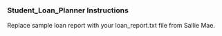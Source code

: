 ### Student_Loan_Planner Instructions
Replace sample loan report with your loan_report.txt file from Sallie Mae.
